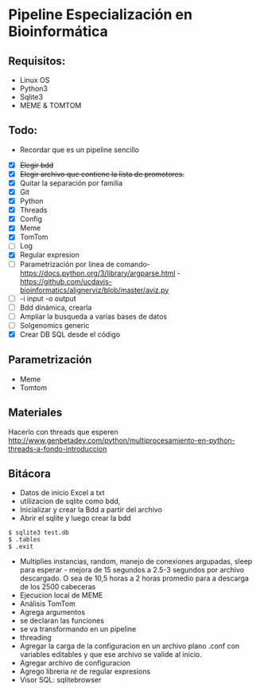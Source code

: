 # Pipeline Especialización en Bioinformática

## Requisitos:

+ Linux OS
+ Python3
+ Sqlite3
+ MEME & TOMTOM

## Todo:

+ Recordar que es un pipeline sencillo

- [x] ~~Elegir bdd~~
- [x] ~~Elegir archivo que contiene la lista de promotores.~~
- [x] Quitar la separación por familia
- [x] Git
- [x] Python
- [x] Threads
- [x] Config
- [x] Meme  
- [x] TomTom
- [ ] Log
- [x] Regular expresion
- [ ] Parametrización por linea de comando- https://docs.python.org/3/library/argparse.html - https://github.com/ucdavis-bioinformatics/alignerviz/blob/master/aviz.py
- [ ] -i input -o output
- [ ] Bdd dinámica, crearla
- [ ] Ampliar la busqueda a varias bases de datos
- [ ] Solgenomics generic
- [x] Crear DB SQL desde el código

## Parametrización
+ Meme 
+ Tomtom

## Materiales
Hacerlo con threads que esperen http://www.genbetadev.com/python/multiprocesamiento-en-python-threads-a-fondo-introduccion

## Bitácora
+ Datos de inicio Excel a txt
+ utilizacion de sqlite como bdd,
+ Inicializar y crear la Bdd a partir del archivo
+ Abrir el sqlite y luego crear la bdd

```
$ sqlite3 test.db
$ .tables
$ .exit
```

+ Multiplies instancias, random, manejo de conexiones argupadas, sleep para esperar - mejora de 15 segundos a 2.5-3 segundos por archivo descargado. O sea de 10,5 horas a 2 horas promedio para a descarga de los 2500 cabeceras
+ Ejecucion local de MEME
+ Análisis TomTom
+ Agrega argumentos
+ se declaran las funciones
+ se va transformando en un pipeline
+ threading
+ Agregar la carga de la configuracion en un archivo plano .conf con variables editables y que ese archivo se valide al inicio.
+ Agregar archivo de configuracion
+ Agrego libreria *re* de regular expresions
+ Visor SQL: sqlitebrowser